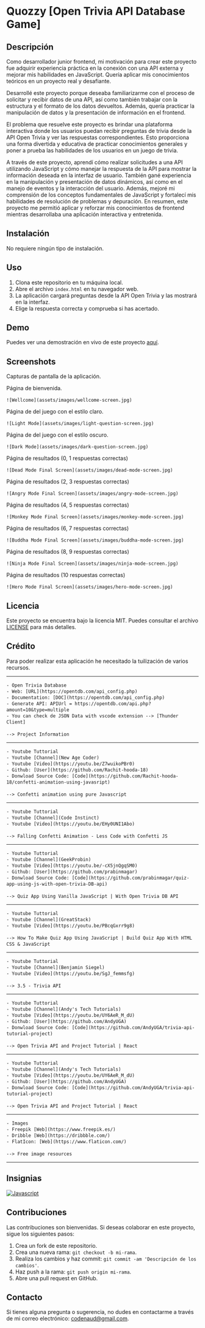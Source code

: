 # Quozzy [Open Trivia API Database Game]

## Descripción

Como desarrollador junior frontend, mi motivación para crear este proyecto fue adquirir experiencia práctica en la conexión con una API externa y mejorar mis habilidades en JavaScript. Quería aplicar mis conocimientos teóricos en un proyecto real y desafiante.

Desarrollé este proyecto porque deseaba familiarizarme con el proceso de solicitar y recibir datos de una API, así como también trabajar con la estructura y el formato de los datos devueltos. Además, quería practicar la manipulación de datos y la presentación de información en el frontend.

El problema que resuelve este proyecto es brindar una plataforma interactiva donde los usuarios puedan recibir preguntas de trivia desde la API Open Trivia y ver las respuestas correspondientes. Esto proporciona una forma divertida y educativa de practicar conocimientos generales y poner a prueba las habilidades de los usuarios en un juego de trivia.

A través de este proyecto, aprendí cómo realizar solicitudes a una API utilizando JavaScript y cómo manejar la respuesta de la API para mostrar la información deseada en la interfaz de usuario. También gané experiencia en la manipulación y presentación de datos dinámicos, así como en el manejo de eventos y la interacción del usuario. Además, mejoré mi comprensión de los conceptos fundamentales de JavaScript y fortalecí mis habilidades de resolución de problemas y depuración. En resumen, este proyecto me permitió aplicar y reforzar mis conocimientos de frontend mientras desarrollaba una aplicación interactiva y entretenida.

## Instalación

No requiere ningún tipo de instalación.

## Uso

1. Clona este repositorio en tu máquina local.
2. Abre el archivo `index.html` en tu navegador web.
3. La aplicación cargará preguntas desde la API Open Trivia y las mostrará en la interfaz.
4. Elige la respuesta correcta y comprueba si has acertado.

## Demo

Puedes ver una demostración en vivo de este proyecto [aquí](https://example.com).

## Screenshots

Capturas de pantalla de la aplicación.

Página de bienvenida.

    ![Wellcome](assets/images/wellcome-screen.jpg)

Página de del juego con el estilo claro.

    ![Light Mode](assets/images/light-question-screen.jpg)

Página de del juego con el estilo oscuro.

    ![Dark Mode](assets/images/dark-question-screen.jpg)

Página de resultados (0, 1 respuestas correctas)

    ![Dead Mode Final Screen](assets/images/dead-mode-screen.jpg)

Página de resultados (2, 3 respuestas correctas)

    ![Angry Mode Final Screen](assets/images/angry-mode-screen.jpg)

Página de resultados (4, 5 respuestas correctas)

    ![Monkey Mode Final Screen](assets/images/monkey-mode-screen.jpg)

Página de resultados (6, 7 respuestas correctas)

    ![Buddha Mode Final Screen](assets/images/buddha-mode-screen.jpg)

Página de resultados (8, 9 respuestas correctas)

    ![Ninja Mode Final Screen](assets/images/ninja-mode-screen.jpg)

Página de resultados (10 respuestas correctas)

    ![Hero Mode Final Screen](assets/images/hero-mode-screen.jpg)

## Licencia

Este proyecto se encuentra bajo la licencia MIT. Puedes consultar el archivo [LICENSE](LICENSE) para más detalles.

## Crédito

Para poder realizar esta aplicación he necesitado la tuilización de varios recursos.

---

    - Open Trivia Database
    - Web: [URL](https://opentdb.com/api_config.php)
    - Documentation: [DOC](https://opentdb.com/api_config.php)
    - Generate API: APIUrl = https://opentdb.com/api.php?amount=10&type=multiple
    - You can check de JSON Data with vscode extension --> [Thunder Client]

    --> Project Information

---

    - Youtube Tuttorial
    - Youtube [Channel](New Age Coder)
    - Youtube [Video](https://youtu.be/Z7wuikoPBr0)
    - Github: [User](https://github.com/Rachit-hooda-18)
    - Donwload Source Code: [Code](https://github.com/Rachit-hooda-18/confetti-animation-using-javasript)

    --> Confetti animation using pure Javascript

---

    - Youtube Tuttorial
    - Youtube [Channel](Code Instinct)
    - Youtube [Video](https://youtu.be/EHy0UNI1Abo)

    --> Falling Confetti Animation - Less Code with Confetti JS

---

    - Youtube Tuttorial
    - Youtube [Channel](GeekProbin)
    - Youtube [Video](https://youtu.be/-cX5jnQgqSM0)
    - Github: [User](https://github.com/prabinmagar)
    - Donwload Source Code: [Code](https://github.com/prabinmagar/quiz-app-using-js-with-open-trivia-DB-api)

    --> Quiz App Using Vanilla JavaScript | With Open Trivia DB API

---

    - Youtube Tuttorial
    - Youtube [Channel](GreatStack)
    - Youtube [Video](https://youtu.be/PBcqGxrr9g8)

    --> How To Make Quiz App Using JavaScript | Build Quiz App With HTML CSS & JavaScript

---

    - Youtube Tuttorial
    - Youtube [Channel](Benjamin Siegel)
    - Youtube [Video](https://youtu.be/SgJ_femmsfg)

    --> 3.5 - Trivia API

---

    - Youtube Tuttorial
    - Youtube [Channel](Andy's Tech Tutorials)
    - Youtube [Video](https://youtu.be/UY6AeR_M_dU)
    - Github: [User](https://github.com/AndyUGA)
    - Donwload Source Code: [Code](https://github.com/AndyUGA/trivia-api-tutorial-project)

    --> Open Trivia API and Project Tutorial | React

---

    - Youtube Tuttorial
    - Youtube [Channel](Andy's Tech Tutorials)
    - Youtube [Video](https://youtu.be/UY6AeR_M_dU)
    - Github: [User](https://github.com/AndyUGA)
    - Donwload Source Code: [Code](https://github.com/AndyUGA/trivia-api-tutorial-project)

    --> Open Trivia API and Project Tutorial | React

---

    - Images
    - Freepik [Web](https://www.freepik.es/)
    - Dribble [Web](https://dribbble.com/)
    - FlatIcon: [Web](https://www.flaticon.com/)

    --> Free image resources

---

## Insignias

[![Javascript](https://img.shields.io/badge/JavaScript-323330?style=for-the-badge&logo=javascript&logoColor=F7DF1E)](https://img.shields.io/badge/JavaScript-323330?style=for-the-badge&logo=javascript&logoColor=F7DF1E)

## Contribuciones

Las contribuciones son bienvenidas. Si deseas colaborar en este proyecto, sigue los siguientes pasos:

1. Crea un fork de este repositorio.
2. Crea una nueva rama: `git checkout -b mi-rama`.
3. Realiza los cambios y haz commit: `git commit -am 'Descripción de los cambios'`.
4. Haz push a la rama: `git push origin mi-rama`.
5. Abre una pull request en GitHub.

## Contacto

Si tienes alguna pregunta o sugerencia, no dudes en contactarme a través de mi correo electrónico: codenaud@gmail.com.
